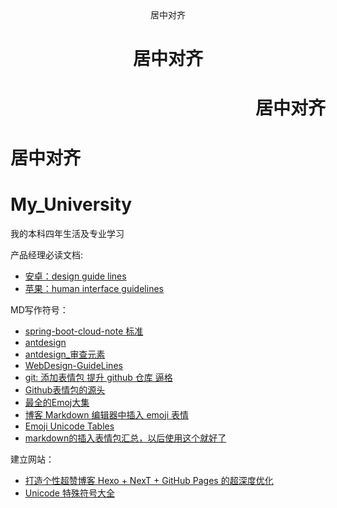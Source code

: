 <center>居中对齐</center>
<h1 style="text-align:center">居中对齐</h1>
<h1 style="text-align:right">居中对齐</h1>
<h1 style="text-align:left">居中对齐</h1>

# My_University
我的本科四年生活及专业学习

产品经理必读文档:
- [安卓：design guide lines](https://material.io/design/guidelines-overview/)
- [苹果：human interface guidelines](https://developer.apple.com/design/human-interface-guidelines/)

MD写作符号：
- [spring-boot-cloud-note 标准](https://github.com/alex2chen/spring-boot-cloud-note/blob/master/emoji.md)
- [antdesign](https://github.com/ant-design/ant-design/blob/master/README.md)
- [antdesign_审查元素](https://raw.githubusercontent.com/ant-design/ant-design/master/README.md)
- [WebDesign-GuideLines](https://github.com/galatigiuseppe/WebDesign-GuideLines/blob/master/WebDesign_Guidelines.md)
- [git: 添加表情包 提升 github 仓库 逼格](https://blog.csdn.net/JNingWei/article/details/78869860)
- [Github表情包的源头](https://www.webfx.com/tools/emoji-cheat-sheet/)
- [最全的Emoj大集](https://emojipedia.org/apple/)
- [博客 Markdown 编辑器中插入 emoji 表情](https://blog.csdn.net/u014636245/article/details/82945997)
- [Emoji Unicode Tables](https://apps.timwhitlock.info/emoji/tables/unicode#block-6c-other-missing-symbols)
- [markdown的插入表情包汇总，以后使用这个就好了](https://www.webfx.com/tools/emoji-cheat-sheet/)

建立网站：
- [打造个性超赞博客 Hexo + NexT + GitHub Pages 的超深度优化](https://io-oi.me/tech/hexo-next-optimization/)
- [Unicode 特殊符号大全](https://justyy.com/archives/3456/)
